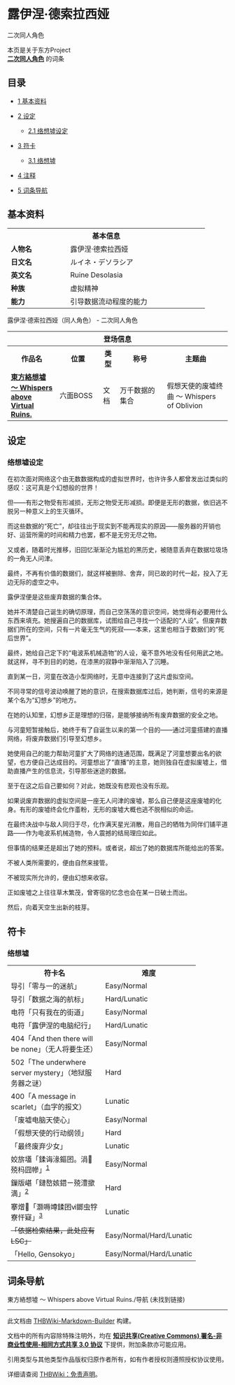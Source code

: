 # 露伊涅·德索拉西娅

<!-- source html: G:\repos\THBWiki-Markdown-Builder\THBWikiMarkdown\Temp\main\b\b5\ns0%3A%E9%9C%B2%E4%BC%8A%E6%B6%85%C2%B7%E5%BE%B7%E7%B4%A2%E6%8B%89%E8%A5%BF%E5%A8%85.html -->

二次同人角色

本页是关于东方Project  
 **[二次同人角色](./二次角色列表.md)** 的词条
## 目录

- [1 基本资料](#基本资料)
- [2 设定](#设定)

  - [2.1 络想墟设定](#络想墟设定)



- [3 符卡](#符卡)

  - [3.1 络想墟](#络想墟)



- [4 注释](#注释)
- [5 词条导航](#词条导航)




## 基本资料
[](./文件-露伊涅·德索拉西娅.png.md)  [](./文件-露伊涅·德索拉西娅.png.md)

<table>
<tbody><tr>
<th colspan="2">基本信息</th>
</tr>
<tr>
<td style="width:120px"><b>人物名</b></td><td style="min-width:300px">露伊涅·德索拉西娅</td>
</tr><tr><td><b>日文名</b></td><td>ルイネ・デソラシア</td></tr><tr><td><b>英文名</b></td><td>Ruine Desolasia</td></tr><tr><td><b>种族</b></td><td>虚拟精神</td></tr><tr><td><b>能力</b></td><td>引导数据流动程度的能力</td></tr></tbody></table>

露伊涅·德索拉西娅（同人角色） - 二次同人角色

<table>
<tbody><tr>
<th colspan="5">登场信息</th>
</tr><tr><th><b>作品名</b></th><th><b>位置</b></th><th><b>类型</b></th><th><b>称号</b></th><th><b>主题曲</b></th></tr><tr><td rowspan="1" style="width:120px"><b><a href="./東方絡想墟_～_Whispers_above_Virtual_Ruins..md" title="東方絡想墟 ～ Whispers above Virtual Ruins.">東方絡想墟 ～ Whispers above Virtual Ruins.</a></b></td><td style="width:130px">六面BOSS</td><td class="bg-color-danger-30" style="width:30px;">文档</td><td style="width:180px">万千数据的集合</td><td style="width:200px">假想天使的废墟终曲 ～ Whispers of Oblivion</td></tr></tbody></table>


## 设定
### 络想墟设定

  
在初次面对网络这个由无数数据构成的虚拟世界时，也许许多人都曾发出过类似的感叹：这可真是个幻想般的世界！  

但——有形之物受有形减损，无形之物受无形减损。即便是无形的数据，依旧逃不脱另一种意义上的生灭循环。  

而这些数据的“死亡”，却往往出于现实到不能再现实的原因——服务器的开销也好、运营所需的时间和精力也罢，都不是无穷无尽之物。  

又或者，随着时光推移，旧回忆渐渐沦为尴尬的黑历史，被随意丢弃在数据垃圾场的一角无人问津。  

最终，不再有价值的数据们，就这样被删除、舍弃，同已故的时代一起，投入了无边无际的虚空之中。  

  

露伊涅便是这些废弃数据的集合体。  

她并不清楚自己诞生的确切原理，而自己空荡荡的意识空间，她觉得有必要用什么东西来填充。她搜遍自己的数据库，试图给自己寻找一个适配的“人设”。但废弃数据们所在的空间，只有一片毫无生气的死寂——本来，这里也相当于数据们的“死后世界”。  

最终，她给自己定下的“电波系机械造物”的人设，毫不意外地没有任何用武之地。就这样，寻不到目的的她，在漆黑的寂静中渐渐陷入了沉睡。  

  

直到某一日，河童在改造小型网络时，无意中连接到了这片虚拟空间。  

不同寻常的信号波动唤醒了她的意识，在搜索数据库过后，她判断，信号的来源是某个名为“幻想乡”的地方。  

在她的认知里，幻想乡正是理想的归宿，是能够接纳所有废弃数据的安全之地。  

与河童短暂接触后，她终于有了自诞生以来的第一个目的——通过河童搭建的直播网络，将废弃数据们引导至幻想乡。  

她使用自己的能力帮助河童扩大了网络的连通范围，既满足了河童想要出名的欲望，也方便自己达成目的。河童想出了“直播”的主意，她则独自在虚拟废墟上，借助直播产生的信息流，引导那些迷途的数据。  

  

至于在这之后自己要如何？对此，她既没有悲观也没有乐观。  

如果说废弃数据的虚拟空间是一座无人问津的废墟，那么自己便是这座废墟的化身。有形的废墟终会化作齑粉，无形的废墟大概也逃不脱相似的命运。  

在最终决战中与敌人同归于尽，化作满天星光消散，用自己的牺牲为同伴们铺平道路——作为电波系机械造物，令人震撼的结局理应如此。  

  

但事情的结果还是超出了她的预料。或者说，超出了她的数据库所能给出的答案。  

不被人类所需要的，便由自然来接管。  

不被现实所允许的，便由幻想来收容。  

正如废墟之上往往草木繁茂，曾寄宿的忆念也会在某一日破土而出。  

然后，向着天空生出新的枝芽。
  


## 符卡
### 络想墟

<table><tbody><tr><th><b>符卡名</b></th><th><b>难度</b></th></tr><tr><td style="width:200px">导引「零与一的迷航」</td><td style="width:180px">Easy/Normal</td></tr>
<tr><td style="width:200px">导引「数据之海的航标」</td><td style="width:180px">Hard/Lunatic</td></tr>
<tr><td style="width:200px">电符「只有我在的街道」</td><td style="width:180px">Easy/Normal</td></tr>
<tr><td style="width:200px">电符「露伊涅的电脑纪行」</td><td style="width:180px">Hard/Lunatic</td></tr>
<tr><td style="width:200px">404「And then there will be none」（无人将要生还）</td><td style="width:180px">Easy/Normal</td></tr>
<tr><td style="width:200px">502「The underwhere server mystery」（地狱服务器之谜）</td><td style="width:180px">Hard</td></tr>
<tr><td style="width:200px">400「A message in scarlet」（血字的报文）</td><td style="width:180px">Lunatic</td></tr>
<tr><td style="width:200px">「废墟电脑天使心」</td><td style="width:180px">Easy/Normal</td></tr>
<tr><td style="width:200px">「假想天使的行动纲领」</td><td style="width:180px">Hard</td></tr>
<tr><td style="width:200px">「最终废弃少女」</td><td style="width:180px">Lunatic</td></tr>
<tr><td style="width:200px">姣旂壒「鍒诲湪鏂囨。涓殑杩囧幓」<sup id="cite_ref-1" class="reference"><a href="#cite_note-1">1</a></sup></td><td style="width:180px">Easy/Normal</td></tr>
<tr><td style="width:200px">鏁版嵁「鏈嶅姟鍣ㄧ殑澧撳満」<sup id="cite_ref-2" class="reference"><a href="#cite_note-2">2</a></sup></td><td style="width:180px">Hard</td></tr>
<tr><td style="width:200px">搴熷「灏嗕竴鍒囨ⅵ鎯虫牸寮忓寲」<sup id="cite_ref-3" class="reference"><a href="#cite_note-3">3</a></sup></td><td style="width:180px">Lunatic</td></tr>
<tr><td style="width:200px"><s>「依据检索结果，此处应有LSC」</s></td><td style="width:180px">Easy/Normal/Hard/Lunatic</td></tr>
<tr><td style="width:200px">「Hello, Gensokyo」</td><td style="width:180px">Easy/Normal/Hard/Lunatic</td></tr></tbody></table>



[^cite_note-1]: 比特「刻在文档中的过去」

## 词条导航
  
東方絡想墟 ～ Whispers above Virtual Ruins./导航 (未找到链接)
  





---

此文档由 [THBWiki-Markdown-Builder](https://github.com/Delsin-Yu/THBWiki-Markdown-Builder) 构建。

文档中的所有内容除特殊注明外，均在 [**知识共享(Creative Commons) 署名-非商业性使用-相同方式共享 3.0 协议**](https://creativecommons.org/licenses/by-sa/3.0/deed.zh-hans) 下提供，附加条款亦可能应用。

引用类型与其他类型作品版权归原作者所有，如有作者授权则遵照授权协议使用。

详细请查阅 [THBWiki：免责声明](https://thbwiki.cc/THBWiki:%E5%85%8D%E8%B4%A3%E5%A3%B0%E6%98%8E)。

